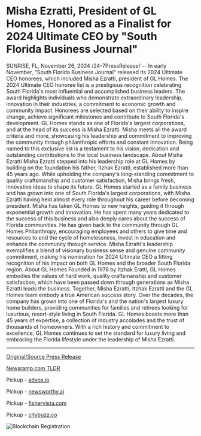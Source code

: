 # Misha Ezratti, President of GL Homes, Honored as a Finalist for 2024 Ultimate CEO by "South Florida Business Journal"

SUNRISE, FL, November 26, 2024 /24-7PressRelease/ -- In early November, "South Florida Business Journal" released its 2024 Ultimate CEO honorees, which included Misha Ezratti, president of GL Homes.  The 2024 Ultimate CEO honoree list is a prestigious recognition celebrating South Florida's most influential and accomplished business leaders.   The award highlights individuals who demonstrate extraordinary leadership, innovation in their industries, a commitment to economic growth and community impact. Honorees are selected based on their ability to inspire change, achieve significant milestones and contribute to South Florida's development.   GL Homes stands as one of Florida's largest corporations, and at the head of its success is Misha Ezratti. Misha meets all the award criteria and more, showcasing his leadership and commitment to improving the community through philanthropic efforts and constant innovation. Being named to this exclusive list is a testament to his vision, dedication and outstanding contributions to the local business landscape.   About Misha Ezratti   Misha Ezratti stepped into his leadership role at GL Homes by building on the foundation his father, Itzhak Ezratti, established more than 45 years ago. While upholding the company's long-standing commitment to quality craftsmanship and customer satisfaction, Misha brings fresh, innovative ideas to shape its future.  GL Homes started as a family business and has grown into one of South Florida's largest corporations, with Misha Ezratti having held almost every role throughout his career before becoming president.  Misha has taken GL Homes to new heights, guiding it through exponential growth and innovation. He has spent many years dedicated to the success of this business and also deeply cares about the success of Florida communities. He has given back to the community through GL Homes Philanthropy, encouraging employees and others to give time and resources to end the cycle of homelessness, invest in education and enhance the community through service.  Misha Ezratti's leadership exemplifies a blend of visionary business sense and genuine community commitment, making his nomination for 2024 Ultimate CEO a fitting recognition of his impact on both GL Homes and the broader South Florida region.  About GL Homes   Founded in 1976 by Itzhak Eratti, GL Homes embodies the values of hard work, quality craftsmanship and customer satisfaction, which have been passed down through generations as Misha Ezratti leads the business.   Together, Misha Ezratti, Itzhak Ezratti and the GL Homes team embody a true American success story. Over the decades, the company has grown into one of Florida's and the nation's largest luxury home builders, providing communities for families and retirees looking for luxurious, resort-style living in South Florida.   GL Homes boasts more than 45 years of expertise, a collection of industry accolades and the trust of thousands of homeowners. With a rich history and commitment to excellence, GL Homes continues to set the standard for luxury living and embracing the Florida lifestyle under the leadership of Misha Ezratti. 

---

[Original/Source Press Release](https://www.24-7pressrelease.com/press-release/516560/misha-ezratti-president-of-gl-homes-honored-as-a-finalist-for-2024-ultimate-ceo-by-south-florida-business-journal)
                    

[Newsramp.com TLDR](https://newsramp.comNone) 


Pickup - [advos.io](https://advos.io/en/gl-homes-president-misha-ezratti-named-finalist-for-2024-ultimate-ceo-award/20248925)

Pickup - [newsworthy.ai](https://newsworthy.ai/curated/gl-homes-president-misha-ezratti-named-finalist-for-2024-ultimate-ceo-award/20248925)

Pickup - [fishervista.com](https://fishervista.com/en/gl-homes-president-misha-ezratti-named-finalist-for-2024-ultimate-ceo-award/20248925)

Pickup - [citybuzz.co](https://citybuzz.co/gl-homes-president-misha-ezratti-named-finalist-for-2024-ultimate-ceo-award)
 

 



![Blockchain Registration](https://cdn.newsramp.app/24-7PressRelease/qrcode/2411/26/lendKIkA.webp)